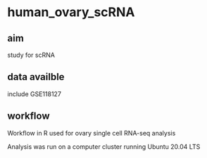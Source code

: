 # human_ovary_scRNA
## aim
study for scRNA
## data availble
 include GSE118127
## workflow
Workflow in R used for ovary single cell RNA-seq analysis

Analysis was run on a computer cluster running Ubuntu 20.04 LTS
